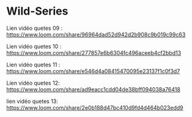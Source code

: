 # Wild-Series
Lien vidéo quetes 09 : https://www.loom.com/share/96964dad52d942d2b908c9b019c99c63

Lien vidéo quetes 10 : https://www.loom.com/share/277857e6b6304fc496aceeb4cf2bbd13

Lien vidéo quetes 11 : https://www.loom.com/share/e546d4a08415470095e23137f1c0f3d7

Lien vidéo quetes 12: https://www.loom.com/share/ad9eacc1cdd04de38bff094038a76418

lien vidéo quetes 13: https://www.loom.com/share/2e0b188d47bc410d9fd4d464b023edd9
